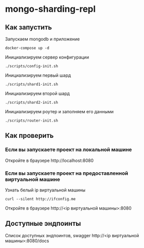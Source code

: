 # mongo-sharding-repl            

## Как запустить

Запускаем mongodb и приложение

```shell
docker-compose up -d
```

Инициализируем сервер конфигурации

```shell
./scripts/config-init.sh
```

Инициализируем первый шард

```shell
./scripts/shard1-init.sh
```

Инициализируем второй шард

```shell
./scripts/shard2-init.sh
```

Инициализируем роутер и заполняем его данными

```shell
./scripts/router-init.sh
```

## Как проверить

### Если вы запускаете проект на локальной машине

Откройте в браузере http://localhost:8080

### Если вы запускаете проект на предоставленной виртуальной машине

Узнать белый ip виртуальной машины

```shell
curl --silent http://ifconfig.me
```

Откройте в браузере http://<ip виртуальной машины>:8080

## Доступные эндпоинты

Список доступных эндпоинтов, swagger http://<ip виртуальной машины>:8080/docs